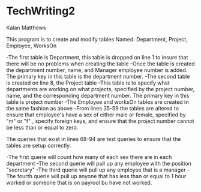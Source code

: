 # TechWriting2
Kalan Matthews

This program is to create and modify tables Named: Department, Project, Employee, WorksOn

-The first table is Department, this table is dropped on line 1 to insure that there will be no problems when creating the table
-Once the table is created the department number, name, and Manager employee number is added. The primary key in this table is the department number.
-The second table is created on line 8, the Project table
-This table is to specify what departments are working on what projects, specified by the project number, name, and the corresponding department number. The primary key in this table is project number
-The Employee and worksOn tables are created in the same fashion as above
-From lines 35-59 the tables are altered to ensure that employee's have a sex of either male or female, specified by "m" or "f" , specify foreign keys, and ensure that the project number cannot be less than or equal to zero.

The queries that exist in lines 68-94 are test queries to ensure that the tables are setup correctly.

-The first querie will count how many of each sex there are in each department
-The second querie will pull up any employee with the position "secretary"
-The third querie will pull up any employee that is a manager
-The fourth querie will pull up anyone that has less than or equal to 1 hour worked or someone that is on payrool bu have not worked.
